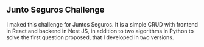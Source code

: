 ## Junto Seguros Challenge

I maked this challenge for Juntos Seguros. It is a simple CRUD with frontend in React and backend in Nest JS, in addition to two algorithms in Python to solve the first question proposed, that I developed in two versions.

